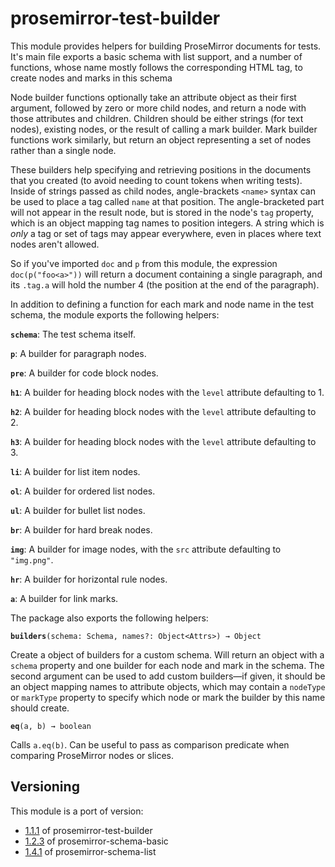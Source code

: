# prosemirror-test-builder

This module provides helpers for building ProseMirror documents for
tests. It's main file exports a basic schema with list support, and a
number of functions, whose name mostly follows the corresponding HTML
tag, to create nodes and marks in this schema

Node builder functions optionally take an attribute object as their
first argument, followed by zero or more child nodes, and return a
node with those attributes and children. Children should be either
strings (for text nodes), existing nodes, or the result of calling a
mark builder. Mark builder functions work similarly, but return an
object representing a set of nodes rather than a single node.

These builders help specifying and retrieving positions in the
documents that you created (to avoid needing to count tokens when
writing tests). Inside of strings passed as child nodes,
angle-brackets `<name>` syntax can be used to place a tag called
`name` at that position. The angle-bracketed part will not appear in
the result node, but is stored in the node's `tag` property, which is
an object mapping tag names to position integers. A string which is
_only_ a tag or set of tags may appear everywhere, even in places
where text nodes aren't allowed.

So if you've imported `doc` and `p` from this module, the expression
`doc(p("foo<a>"))` will return a document containing a single
paragraph, and its `.tag.a` will hold the number 4 (the position at
the end of the paragraph).

In addition to defining a function for each mark and node name in the
test schema, the module exports the following helpers:

**`schema`**: The test schema itself.

**`p`**: A builder for paragraph nodes.

**`pre`**: A builder for code block nodes.

**`h1`**: A builder for heading block nodes with the `level` attribute defaulting to 1.

**`h2`**: A builder for heading block nodes with the `level` attribute defaulting to 2.

**`h3`**: A builder for heading block nodes with the `level` attribute defaulting to 3.

**`li`**: A builder for list item nodes.

**`ol`**: A builder for ordered list nodes.

**`ul`**: A builder for bullet list nodes.

**`br`**: A builder for hard break nodes.

**`img`**: A builder for image nodes, with the `src` attribute defaulting to `"img.png"`.

**`hr`**: A builder for horizontal rule nodes.

**`a`**: A builder for link marks.

The package also exports the following helpers:

**`builders`**`(schema: Schema, names?: Object<Attrs>) → Object`

Create a object of builders for a custom schema. Will return an object
with a `schema` property and one builder for each node and mark in the
schema. The second argument can be used to add custom builders—if
given, it should be an object mapping names to attribute objects,
which may contain a `nodeType` or `markType` property to specify which
node or mark the builder by this name should create.

**`eq`**`(a, b) → boolean`

Calls `a.eq(b)`. Can be useful to pass as comparison predicate when
comparing ProseMirror nodes or slices.

## Versioning
This module is a port of version:
  - [1.1.1](https://github.com/ProseMirror/prosemirror-test-builder/releases/tag/1.1.1)
    of prosemirror-test-builder
  - [1.2.3](https://github.com/ProseMirror/prosemirror-schema-basic/releases/tag/1.2.3)
    of prosemirror-schema-basic
  - [1.4.1](https://github.com/ProseMirror/prosemirror-schema-list/releases/tag/1.4.1)
    of prosemirror-schema-list
